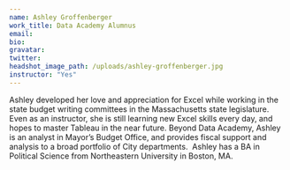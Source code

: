 ```yaml
---
name: Ashley Groffenberger
work_title: Data Academy Alumnus
email:
bio:
gravatar:
twitter:
headshot_image_path: /uploads/ashley-groffenberger.jpg
instructor: "Yes"
---
```



Ashley developed her love and appreciation for Excel while working in the state budget writing committees in the Massachusetts state legislature. Even as an instructor, she is still learning new Excel skills every day, and hopes to master Tableau in the near future. Beyond Data Academy, Ashley is an analyst in Mayor’s Budget Office, and provides fiscal support and analysis to a broad portfolio of City departments.  Ashley has a BA in Political Science from Northeastern University in Boston, MA.